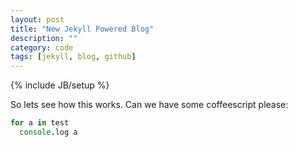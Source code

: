```yaml
---
layout: post
title: "New Jekyll Powered Blog"
description: ""
category: code
tags: [jekyll, blog, github]
---
```

{% include JB/setup %}

So lets see how this works.
Can we have some coffeescript please:

```coffeescript
for a in test
  console.log a
```